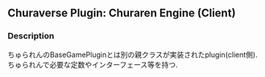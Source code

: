 ## Churaverse Plugin: Churaren Engine (Client)

### Description

ちゅられんのBaseGamePluginとは別の親クラスが実装されたplugin(client側).
ちゅられんで必要な定数やインターフェース等を持つ.
